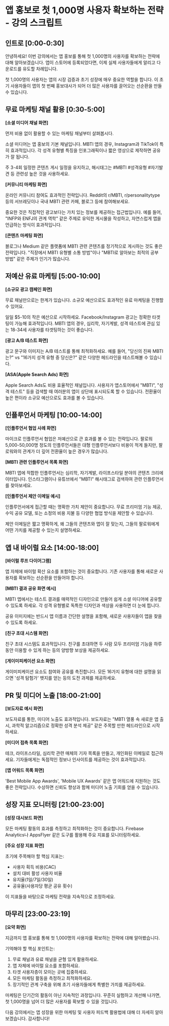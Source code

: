 # 앱 홍보로 첫 1,000명 사용자 확보하는 전략 - 강의 스크립트

## 인트로 [0:00-0:30]
안녕하세요! 이번 강의에서는 앱 홍보를 통해 첫 1,000명의 사용자를 확보하는 전략에 대해 알아보겠습니다. 앱이 스토어에 등록되었다면, 이제 실제 사용자들에게 알리고 다운로드를 유도할 차례입니다.

첫 1,000명의 사용자는 앱의 시장 검증과 초기 성장에 매우 중요한 역할을 합니다. 이 초기 사용자들이 앱의 첫 번째 홍보대사가 되어 더 많은 사용자를 끌어오는 선순환을 만들 수 있습니다.

## 무료 마케팅 채널 활용 [0:30-5:00]
**[소셜 미디어 채널 화면]**

먼저 비용 없이 활용할 수 있는 마케팅 채널부터 살펴봅시다.

소셜 미디어는 앱 홍보의 기본 채널입니다. MBTI 앱의 경우, Instagram과 TikTok이 특히 효과적입니다. 각 성격 유형별 특징을 인포그래픽이나 짧은 영상으로 제작하면 공유가 잘 됩니다.

주 3-4회 일정한 콘텐츠 게시 일정을 유지하고, 해시태그는 #MBTI #성격유형 #자기발견 등 관련성 높은 것을 사용하세요.

**[커뮤니티 마케팅 화면]**

온라인 커뮤니티 참여도 효과적인 전략입니다. Reddit의 r/MBTI, r/personalitytype 등의 서브레딧이나 국내 MBTI 관련 카페, 블로그 등에 참여해보세요.

중요한 것은 직접적인 광고보다는 가치 있는 정보를 제공하는 접근법입니다. 예를 들어, "INFP와 ENFJ의 관계 역학" 같은 주제로 유익한 게시물을 작성하고, 자연스럽게 앱을 언급하는 방식이 효과적입니다.

**[콘텐츠 마케팅 화면]**

블로그나 Medium 같은 플랫폼에 MBTI 관련 콘텐츠를 정기적으로 게시하는 것도 좋은 전략입니다. "직장에서 MBTI 유형별 소통 방법"이나 "MBTI로 알아보는 최적의 공부 방법" 같은 주제가 인기가 많습니다.

## 저예산 유료 마케팅 [5:00-10:00]
**[소규모 광고 캠페인 화면]**

무료 채널만으로는 한계가 있습니다. 소규모 예산으로도 효과적인 유료 마케팅을 진행할 수 있어요.

일일 $5-10의 작은 예산으로 시작하세요. Facebook/Instagram 광고는 정확한 타겟팅이 가능해 효과적입니다. MBTI 앱의 경우, 심리학, 자기계발, 성격 테스트에 관심 있는 18-34세 사용자를 타겟팅하는 것이 좋습니다.

**[광고 A/B 테스트 화면]**

광고 문구와 이미지는 A/B 테스트를 통해 최적화하세요. 예를 들어, "당신의 진짜 MBTI는?" vs "16가지 성격 유형 중 당신은?" 같은 다양한 헤드라인을 테스트해볼 수 있습니다.

**[ASA(Apple Search Ads) 화면]**

Apple Search Ads도 비용 효율적인 채널입니다. 사용자가 앱스토어에서 "MBTI", "성격 테스트" 등을 검색할 때 여러분의 앱이 상단에 표시되도록 할 수 있습니다. 전환율이 높은 편이라 소규모 예산으로도 효과를 볼 수 있습니다.

## 인플루언서 마케팅 [10:00-14:00]
**[인플루언서 협업 사례 화면]**

마이크로 인플루언서 협업은 저예산으로 큰 효과를 볼 수 있는 전략입니다. 팔로워 5,000-50,000명 정도의 인플루언서들은 대형 인플루언서보다 비용이 적게 들지만, 팔로워와의 관계가 더 깊어 전환율이 높은 경우가 많습니다.

**[MBTI 관련 인플루언서 목록 화면]**

MBTI 앱에 적합한 인플루언서는 심리학, 자기계발, 라이프스타일 분야의 콘텐츠 크리에이터입니다. 인스타그램이나 유튜브에서 "MBTI" 해시태그로 검색하여 관련 인플루언서를 찾아보세요.

**[인플루언서 제안 이메일 예시]**

인플루언서에게 접근할 때는 명확한 가치 제안이 중요합니다. 무료 프리미엄 기능 제공, 수익 공유 모델, 또는 소정의 비용 지불 등 다양한 협업 방식을 제안할 수 있습니다.

제안 이메일은 짧고 명확하게, 왜 그들의 콘텐츠와 앱이 잘 맞는지, 그들의 팔로워에게 어떤 가치를 제공할 수 있는지 설명하세요.

## 앱 내 바이럴 요소 [14:00-18:00]
**[바이럴 루프 다이어그램]**

앱 자체에 바이럴 확산 요소를 포함하는 것이 중요합니다. 기존 사용자를 통해 새로운 사용자를 확보하는 선순환을 만들어야 합니다.

**[MBTI 결과 공유 화면 예시]**

MBTI 앱에서는 테스트 결과를 매력적인 디자인으로 만들어 쉽게 소셜 미디어에 공유할 수 있도록 하세요. 각 성격 유형별로 독특한 디자인과 색상을 사용하면 더 눈에 띕니다.

공유 이미지에는 반드시 앱 이름과 간단한 설명을 포함해, 새로운 사용자들이 앱을 찾을 수 있도록 하세요.

**[친구 초대 시스템 화면]**

친구 초대 시스템도 효과적입니다. 친구를 초대하면 두 사람 모두 프리미엄 기능을 하루 동안 이용할 수 있게 하는 등의 양방향 보상을 제공하세요.

**[게이미피케이션 요소 화면]**

게이미피케이션 요소도 참여와 공유를 촉진합니다. 모든 16가지 유형에 대한 설명을 읽으면 '성격 탐험가' 뱃지를 얻는 등의 도전 과제를 제공하세요.

## PR 및 미디어 노출 [18:00-21:00]
**[보도자료 예시 화면]**

보도자료를 통한, 미디어 노출도 효과적입니다. 보도자료는 "MBTI 열풍 속 새로운 앱 출시, 과학적 알고리즘으로 정확한 성격 분석 제공" 같은 주목할 만한 헤드라인으로 시작하세요.

**[미디어 접촉 목록 화면]**

테크, 라이프스타일, 심리학 관련 매체의 기자 목록을 만들고, 개인화된 이메일로 접근하세요. 기자들에게는 독점적인 정보나 인사이트를 제공하는 것이 효과적입니다.

**[앱 어워드 목록 화면]**

'Best Mobile App Awards', 'Mobile UX Awards' 같은 앱 어워드에 지원하는 것도 좋은 전략입니다. 수상하면 신뢰도 향상과 함께 미디어 노출 기회를 얻을 수 있습니다.

## 성장 지표 모니터링 [21:00-23:00]
**[성장 대시보드 화면]**

모든 마케팅 활동의 효과를 측정하고 최적화하는 것이 중요합니다. Firebase Analytics나 AppsFlyer 같은 도구를 활용해 주요 지표를 모니터링하세요.

**[주요 성장 지표 화면]**

초기에 주목해야 할 핵심 지표는:
- 사용자 획득 비용(CAC)
- 설치 대비 활성 사용자 비율
- 유지율(1일/7일/30일)
- 공유율(사용자당 평균 공유 횟수)

이 지표들을 바탕으로 마케팅 전략을 지속적으로 조정하세요.

## 마무리 [23:00-23:19]
**[요약 화면]**

지금까지 앱 홍보를 통해 첫 1,000명의 사용자를 확보하는 전략에 대해 알아봤습니다.

기억해야 할 핵심 포인트는:
1. 무료 채널과 유료 채널을 균형 있게 활용하세요.
2. 앱 자체에 바이럴 요소를 포함하세요.
3. 타겟 사용자층이 모이는 곳에 집중하세요.
4. 모든 마케팅 활동을 측정하고 최적화하세요.
5. 장기적인 관계 구축을 위해 초기 사용자들에게 특별한 가치를 제공하세요.

마케팅은 단기간의 활동이 아닌 지속적인 과정입니다. 꾸준히 실험하고 개선해 나가면, 첫 1,000명을 넘어 더 많은 사용자를 확보할 수 있을 것입니다.

다음 강의에서는 앱 성장을 위한 마케팅 및 사용자 피드백 활용법에 대해 더 자세히 알아보겠습니다. 감사합니다!
